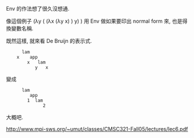Env 的作法想了很久沒想通.

像這個例子 (λy ( (λx (λy x) ) y) ) 用 Env 做如果要印出 normal form 來, 也是得換變數名稱.

既然這樣, 就來看 De Bruijn 的表示式.

```
      lam
    x    app
        x   lam
           y   x
```
變成
```
      lam
         app
        1  lam
              2
```
大概吧.

http://www.mpi-sws.org/~umut/classes/CMSC321-Fall05/lectures/lec6.pdf
